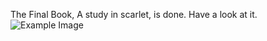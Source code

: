 The Final Book, A study in scarlet, is done. Have a look at it.
![Example Image](https://www.dropbox.com/s/i8b12jmlsndih83/Study%20In%20Scarlet.jpg "A Study in Scarlet")


